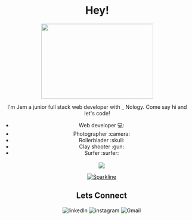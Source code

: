 <h1 align="center">Hey!</h1>

<div align="center">
<img src="https://media.giphy.com/media/1AiqIlg1Jfl2tgGzYf/giphy.gif" width="300" height="200">
</div>

<p align="center">I'm Jem a junior full stack web developer with _ Nology.
    Come say hi and let's code!</p>

<ul align="center"> 
   <li>Web developer 💻:</li> 
  <li>Photographer :camera: </li> 
  <li>Rollerblader :skull:</li> 
  <li>Clay shooter :gun: </li>
  <li>Surfer :surfer:</li>

<br>

<a href="https://github.com/wwirving/jemzzz16">
	<img align="center" src="https://github-readme-stats.vercel.app/api?username=jemzzz16&show_icons=true&theme=dark" />
</a>

[![Sparkline](https://stars.medv.io/Naereen/badges.svg)](https://stars.medv.io/Naereen/badges)

<h2 align="center">Lets Connect</h2>
<img align="center" alt="linkedIn" src="https://img.shields.io/badge/LinkedIn-0077B5?style=for-the-badge&logo=linkedin&logoColor=white" href="https://www.linkedin.com/in/jemma-holmes-14b89a10a/"> 

<img align="center" alt="instagram" src="https://img.shields.io/badge/Instagram-E4405F?style=for-the-badge&logo=instagram&logoColor=white" href="https://www.instagram.com/jemma.j.photography/"> 

<img align="center" alt="Gmail" src="https://img.shields.io/badge/Gmail-D14836?style=for-the-badge&logo=gmail&logoColor=white" href="jemmaholmes16@gmail.com">
